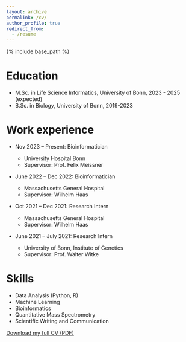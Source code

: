```yaml
---
layout: archive
permalink: /cv/
author_profile: true
redirect_from:
  - /resume
---
```


{% include base_path %}

Education
======
* M.Sc. in Life Science Informatics, University of Bonn, 2023 - 2025 (expected)
* B.Sc. in Biology, University of Bonn, 2019-2023

Work experience
======
* Nov 2023 – Present: Bioinformatician 
  * University Hospital Bonn 
  * Supervisor: Prof. Felix Meissner

* June 2022 – Dec 2022: Bioinformatician
  * Massachusetts General Hospital
  * Supervisor: Wilhelm Haas
 
* Oct 2021 – Dec 2021: Research Intern
  * Massachusetts General Hospital
  * Supervisor: Wilhelm Haas
 
* June 2021 – July 2021: Research Intern
  * University of Bonn, Institute of Genetics
  * Supervisor: Prof. Walter Witke
    

Skills
======
* Data Analysis (Python, R)
* Machine Learning
* Bioinformatics
* Quantitative Mass Spectrometry
* Scientific Writing and Communication

[Download my full CV (PDF)](/files/MMDD_13_structured.pdf)
